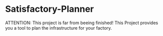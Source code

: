 # Satisfactory-Planner
ATTENTION: This project is far from beeing finished!
This Project provides you a tool to plan the infrastructure for your factory.
